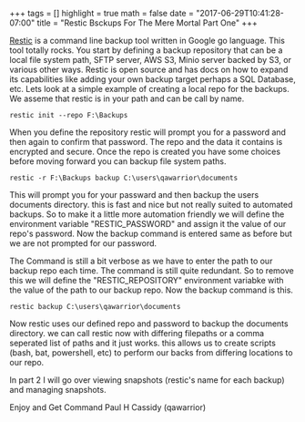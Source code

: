+++
tags = []
highlight = true
math = false
date = "2017-06-29T10:41:28-07:00"
title = "Restic Bsckups For The Mere Mortal Part One"
+++

[Restic](http://github.com/restic/restic) is a command line backup tool written in Google go language. This tool totally rocks. You start by defining a backup repository that can be a local file system path, SFTP server, AWS S3, Minio server backed by S3, or various other ways. Restic is open source and has docs on how to expand its capabilities like adding your own backup target perhaps a SQL Database, etc. Lets look at a simple example of creating a local repo for the backups. We asseme that restic is in your path and can be call by name.

```restic init --repo F:\Backups```

When you define the repository restic will prompt you for a password and then again to confirm that password. The repo and the data it contains is encrypted and secure. Once the repo is created you have some choices before moving forward you can backup file system paths.

```restic -r F:\Backups backup C:\users\qawarrior\documents```

This will prompt you for your passward and then backup the users documents directory. this is fast and nice but not really suited to automated backups. So to make it a little more automation friendly we will define the environment variable "RESTIC_PASSWORD" and assign it the value of our repo's password. Now the backup command is entered same as before but we are not prompted for our password.

The Command is still a bit verbose as we have to enter the path to our backup repo each time. The command is still quite redundant. So to remove this we will define the "RESTIC_REPOSITORY" environment variabke with the value of the path to our backup repo. Now the backup command is this.

```restic backup C:\users\qawarrior\documents```

Now restic uses our defined repo and password to backup the documents directory. we can call restic now with differing filepaths or a comma seperated list of paths and it just works. this allows us to create scripts (bash, bat, powershell, etc) to perform our backs from differing locations to our repo.

In part 2 I will go over viewing snapshots (restic's name for each backup) and managing snapshots.

Enjoy and Get Command
Paul H Cassidy (qawarrior)
